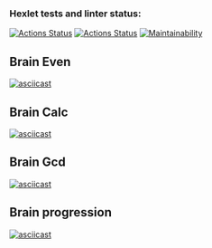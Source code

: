 ### Hexlet tests and linter status:
[![Actions Status](https://github.com/VadimFilimonov/frontend-project-lvl1/workflows/hexlet-check/badge.svg)](https://github.com/VadimFilimonov/frontend-project-lvl1/actions)
[![Actions Status](https://github.com/VadimFilimonov/frontend-project-lvl1/workflows/test/badge.svg)](https://github.com/VadimFilimonov/frontend-project-lvl1/actions)
[![Maintainability](https://api.codeclimate.com/v1/badges/3e10a2462691ddfd5d2f/maintainability)](https://codeclimate.com/github/VadimFilimonov/frontend-project-lvl1/maintainability)

## Brain Even
[![asciicast](https://asciinema.org/a/U5785zgxFmNGibKu0xZF9wTeO.svg)](https://asciinema.org/a/U5785zgxFmNGibKu0xZF9wTeO)

## Brain Calc
[![asciicast](https://asciinema.org/a/i14t6aA01vRS70FhmjsrKMfnj.svg)](https://asciinema.org/a/i14t6aA01vRS70FhmjsrKMfnj)

## Brain Gcd
[![asciicast](https://asciinema.org/a/LD5sD8MWOqXdQwvyXObVVb3vw.svg)](https://asciinema.org/a/LD5sD8MWOqXdQwvyXObVVb3vw)

## Brain progression
[![asciicast](https://asciinema.org/a/kk20jwpjSXw8pNvdpMCXAuRVi.svg)](https://asciinema.org/a/kk20jwpjSXw8pNvdpMCXAuRVi)
